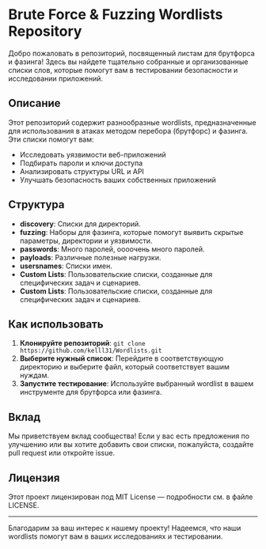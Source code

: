 #  Brute Force & Fuzzing Wordlists Repository

Добро пожаловать в репозиторий, посвященный листам для брутфорса и фазинга! Здесь вы найдете тщательно собранные и организованные списки слов, которые помогут вам в тестировании безопасности и исследовании приложений. 

## Описание

Этот репозиторий содержит разнообразные wordlists, предназначенные для использования в атаках методом перебора (брутфорс) и фазинга. Эти списки помогут вам:

-  Исследовать уязвимости веб-приложений
-  Подбирать пароли и ключи доступа
-  Анализировать структуры URL и API
-  Улучшать безопасность ваших собственных приложений

## Структура

- **discovery**: Списки для директорий.
- **fuzzing**: Наборы для фазинга, которые помогут выявить скрытые параметры, директории и уязвимости.
- **passwords**: Много паролей, оооочень много паролей.
- **payloads**: Различные полезные нагрузки.
- **usersnames**: Списки имен.
- **Custom Lists**: Пользовательские списки, созданные для специфических задач и сценариев.
- **Custom Lists**: Пользовательские списки, созданные для специфических задач и сценариев.

##  Как использовать

1. **Клонируйте репозиторий**: `git clone https://github.com/kelll31/Wordlists.git`
2. **Выберите нужный список**: Перейдите в соответствующую директорию и выберите файл, который соответствует вашим нуждам.
3. **Запустите тестирование**: Используйте выбранный wordlist в вашем инструменте для брутфорса или фазинга.

##  Вклад

Мы приветствуем вклад сообщества! Если у вас есть предложения по улучшению или вы хотите добавить свои списки, пожалуйста, создайте pull request или откройте issue.

##  Лицензия

Этот проект лицензирован под MIT License — подробности см. в файле LICENSE.

---

Благодарим за ваш интерес к нашему проекту! Надеемся, что наши wordlists помогут вам в ваших исследованиях и тестировании.

